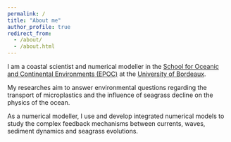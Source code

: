 ```yaml
---
permalink: /
title: "About me"
author_profile: true
redirect_from: 
  - /about/
  - /about.html
---
```



I am a coastal scientist and numerical modeller in the [School for Oceanic and Continental Environments (EPOC)](https://www.epoc.u-bordeaux.fr/) at the [University of Bordeaux](https://www.u-bordeaux.fr/).

My researches aim to answer environmental questions regarding the transport of microplastics and the influence of seagrass decline on the physics of the ocean.

As a numerical modeller, I use and develop integrated numerical models to study the complex feedback mechanisms between currents, waves, sediment dynamics and seagrass evolutions.
